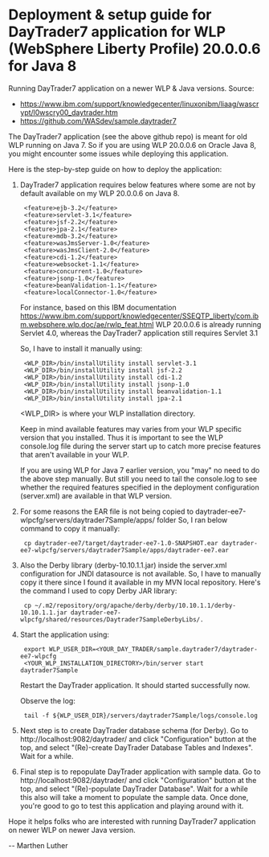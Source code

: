 # Deployment &amp; setup guide for DayTrader7 application for WLP (WebSphere Liberty Profile) 20.0.0.6 for Java 8

Running DayTrader7 application on a newer WLP & Java versions.
Source:
- https://www.ibm.com/support/knowledgecenter/linuxonibm/liaag/wascrypt/l0wscry00_daytrader.htm
- https://github.com/WASdev/sample.daytrader7

The DayTrader7 application (see the above github repo) is meant for old WLP running on Java 7. 
So if you are using WLP 20.0.0.6 on Oracle Java 8, you might encounter some issues while deploying this application.

Here is the step-by-step guide on how to deploy the application:
1) DayTrader7 application requires below features where some are not by default available on my WLP 20.0.0.6 on Java 8.

        <feature>ejb-3.2</feature>
        <feature>servlet-3.1</feature>
        <feature>jsf-2.2</feature>
        <feature>jpa-2.1</feature>
        <feature>mdb-3.2</feature>
        <feature>wasJmsServer-1.0</feature>
        <feature>wasJmsClient-2.0</feature>
        <feature>cdi-1.2</feature>
        <feature>websocket-1.1</feature>
        <feature>concurrent-1.0</feature>
        <feature>jsonp-1.0</feature>
        <feature>beanValidation-1.1</feature>
        <feature>localConnector-1.0</feature>

   For instance, based on this IBM documentation https://www.ibm.com/support/knowledgecenter/SSEQTP_liberty/com.ibm.websphere.wlp.doc/ae/rwlp_feat.html
   WLP 20.0.0.6 is already running Servlet 4.0, whereas the DayTrader7 application still requires Servlet 3.1

   So, I have to install it manually using:
   
        <WLP_DIR>/bin/installUtility install servlet-3.1
        <WLP_DIR>/bin/installUtility install jsf-2.2
        <WLP_DIR>/bin/installUtility install cdi-1.2
        <WLP_DIR>/bin/installUtility install jsonp-1.0
        <WLP_DIR>/bin/installUtility install beanvalidation-1.1
        <WLP_DIR>/bin/installUtility install jpa-2.1

   <WLP_DIR> is where your WLP installation directory.
   
   Keep in mind available features may varies from your WLP specific version that you installed.
   Thus it is important to see the WLP console.log file during the server start up to catch more precise features that aren't available in your WLP.

   If you are using WLP for Java 7 earlier version, you "may" no need to do the above step manually.
   But still you need to tail the console.log to see whether the required features specified in the deployment configuration (server.xml) are available in that WLP version.


2) For some reasons the EAR file is not being copied to daytrader-ee7-wlpcfg/servers/daytrader7Sample/apps/ folder
   So, I ran below command to copy it manually:
   
        cp daytrader-ee7/target/daytrader-ee7-1.0-SNAPSHOT.ear daytrader-ee7-wlpcfg/servers/daytrader7Sample/apps/daytrader-ee7.ear


3) Also the Derby library (derby-10.10.1.1.jar) inside the server.xml configuration for JNDI datasource is not available.
   So, I have to manually copy it there since I found it available in my MVN local repository.
   Here's the command I used to copy Derby JAR library:
   
        cp ~/.m2/repository/org/apache/derby/derby/10.10.1.1/derby-10.10.1.1.jar daytrader-ee7-wlpcfg/shared/resources/Daytrader7SampleDerbyLibs/.


4) Start the application using:

        export WLP_USER_DIR=<YOUR_DAY_TRADER/sample.daytrader7/daytrader-ee7-wlpcfg
        <YOUR_WLP_INSTALLATION_DIRECTORY>/bin/server start daytrader7Sample

   Restart the DayTrader application. It should started successfully now.

   Observe the log:
   
        tail -f ${WLP_USER_DIR}/servers/daytrader7Sample/logs/console.log


5) Next step is to create DayTrader database schema (for Derby). Go to http://localhost:9082/daytrader/ and click "Configuration" button at the top, and select "(Re)-create  DayTrader Database Tables and Indexes".
   Wait for a while.


6) Final step is to repopulate DayTrader application with sample data. Go to http://localhost:9082/daytrader/ and click "Configuration" button at the top, and select "(Re)-populate  DayTrader Database".
   Wait for a while this also will take a moment to populate the sample data.
   Once done, you're good to go to test this application and playing around with it.


Hope it helps folks who are interested with running DayTrader7 application on newer WLP on newer Java version.

-- Marthen Luther

